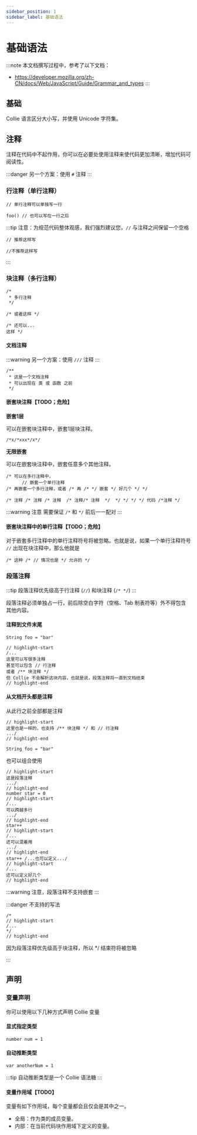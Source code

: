 ```yaml
---
sidebar_position: 1
sidebar_label: 基础语法
---
```


# 基础语法

:::note
本文档撰写过程中，参考了以下文档：
- https://developer.mozilla.org/zh-CN/docs/Web/JavaScript/Guide/Grammar_and_types
:::

## 基础

Collie 语言区分大小写，并使用 Unicode 字符集。

## 注释

注释在代码中不起作用，你可以在必要处使用注释来使代码更加清晰，增加代码可阅读性。

:::danger
另一个方案：使用 `#` 注释
:::

### 行注释（单行注释）

```collie
// 单行注释可以单独写一行

foo() // 也可以写在一行之后
```

:::tip
注意：为规范代码整体观感，我们强烈建议您，`//` 与注释之间保留一个空格

```collie
// 推荐这样写

//不推荐这样写
```
:::

### 块注释（多行注释）

```collie
/*
 * 多行注释
 */

/* 或者这样 */

/* 还可以...
这样 */
```

#### 文档注释

:::warning
另一个方案：使用 `///` 注释
:::

```collie
/**
 * 这是一个文档注释
 * 可以出现在 类 或 函数 之前
 */
```

#### 嵌套块注释【TODO；危险】

**嵌套1层**

可以在嵌套块注释中，嵌套1层块注释。

```collie
/*x/*xxx*/x*/
```

**无限嵌套**

可以在嵌套块注释中，嵌套任意多个其他注释。


```collie
/* 可以在多行注释中，
      // 嵌套一个单行注释
/* 再嵌套一个多行注释，或者 /* 再 /* */ 嵌套 */ 好几个 */ */

/* 注释 /* 注释 /* 注释  /* 注释/* 注释  */  */ */ */ */ 代码 /*注释 */
```

:::warning 注意
需要保证 `/*` 和 `*/` 前后一一配对
:::

#### 嵌套块注释中的单行注释【TODO；危险】

对于嵌套多行注释中的单行注释符号将被忽略。也就是说，如果一个单行注释符号 `//` 出现在块注释中，那么他就是

```
/* 这种 /* // 情况也是 */ 允许的 */
```

### 段落注释

:::tip
段落注释优先级高于行注释 (`//`) 和块注释 (`/* */`)
:::

段落注释必须单独占一行，前后除空白字符（空格、Tab 制表符等）外不得包含其他内容。

#### 注释到文件末尾

```collie title="注释到文件末尾"
String foo = "bar"

// highlight-start
/...
这里可以写很多注释
甚至可以包含 // 行注释
或者 /** 块注释 */
但 Collie 不会解析这块内容，也就是说，段落注释将一直到文档结束
// highlight-end
```

#### 从文档开头都是注释

从此行之前全部都是注释

```collie
// highlight-start
这里也是一样的，也支持 /** 块注释 */ 和 // 行注释
.../
// highlight-end

String foo = "bar"
```

也可以组合使用

```collie
// highlight-start
这是段落注释
.../
// highlight-end
number star = 0
// highlight-start
/...
可以跨越多行
.../
// highlight-end
star++
// highlight-start
/...
还可以混着用
.../
// highlight-end
star++ /...也可以定义.../
// highlight-start
/...
还可以定义好几个
// highlight-end
```

:::warning
注意，段落注释不支持嵌套
:::

:::danger 不支持的写法

```collie title="❌ 错误示范"
/*
// highlight-start
/...
*/
// highlight-end
```

因为段落注释优先级高于块注释，所以 */ 结束符将被忽略

:::

## 声明

### 变量声明

你可以使用以下几种方式声明 Collie 变量

#### 显式指定类型

```collie
number num = 1
```

#### 自动推断类型

```collie
var anotherNum = 1
```

:::tip
自动推断类型是一个 Collie 语法糖
:::

#### 变量作用域【TODO】

变量有如下作用域，每个变量都会且仅会是其中之一。

- 全局：作为类的成员变量。
- 内部：在当前代码块作用域下定义的变量。
